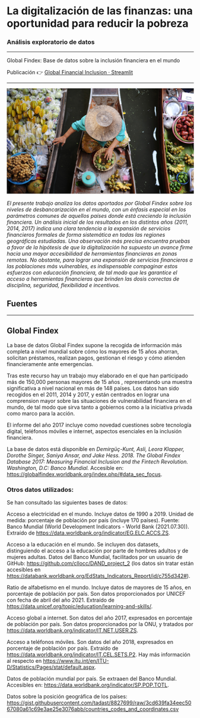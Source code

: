 # La digitalización de las finanzas: una oportunidad para reducir la pobreza

### Análisis exploratorio de datos
----------------------------------------------------------------------------------------------

Global Findex: Base de datos sobre la inclusión financiera en el mundo

Publicación 👉 [Global Financial Inclusion · Streamlit](https://share.streamlit.io/gonzalovf1996/global_financial_inclusion/main/main.py)

----------------------------------------------------------------------------------------------

![imagen portada](imagen/boat-market-marquee-1600x900.jpg)

_El presente trabajo analiza los datos aportados por Global Findex sobre los niveles de desbancarización en el mundo, con un énfasis especial en los parámetros comunes de aquellos países donde está creciendo la inclusión financiera. Un análisis inicial de los resultados en los distintos años (2011, 2014, 2017) indica una clara tendencia a la expansión de servicios financieros formales de forma sistemática en todas las regiones geográficas estudiadas. Una observación más precisa encuentra pruebas a favor de la hipótesis de que la digitalización ha supuesto un avance firme hacia una mayor accesibilidad de herramientas financieras en zonas remotas. No obstante, para lograr una expansión de servicios financieros a las poblaciones más vulnerables, es indispensable compaginar estos esfuerzos con educación financiera, de tal modo que les garantice el acceso a herramientas financieras que brinden las dosis correctas de disciplina, seguridad, flexibilidad e incentivos._


## Fuentes
----------------------------------------------------------------------------------------------

## Global Findex

La base de datos Global Findex supone la recogida de información más completa a nivel mundial sobre cómo los mayores de 15 años ahorran, solicitan préstamos, realizan pagos, gestionan el riesgo y cómo atienden financieramente ante emergencias.

Tras este recurso hay un trabajo muy elaborado en el que han participado más de 150,000 personas mayores de 15 años , representando una muestra significativa a nivel nacional en más de 148 países. Los datos han sido recogidos en el 2011, 2014 y 2017, y están centrados en lograr una comprension mayor sobre las situaciones de vulnerabilidad financiera en el mundo, de tal modo que sirva tanto a gobiernos como a la iniciativa privada como marco para la acción.

El informe del año 2017 incluye como novedad cuestiones sobre tecnología digital, teléfonos móviles e internet, aspectos esenciales en la inclusión financiera.

La base de datos está disponible en _Demirgüç-Kunt, Asli, Leora Klapper, Dorothe Singer, Saniya Ansar, and Jake Hess. 2018. The Global Findex Database 2017: Measuring Financial Inclusion and the Fintech Revolution. Washington, D.C: Banco Mundial._ Accesible en: https://globalfindex.worldbank.org/index.php/#data_sec_focus.


### Otros datos utilizados:

Se han consultado las siguientes bases de datos:

Acceso a electricidad en el mundo. Incluye datos de 1990 a 2019. Unidad de medida: porcentaje de población por país (incluye 170 países). Fuente: Banco Mundial (World Development Indicators - World Bank (2021.07.30)). Extraído de https://data.worldbank.org/indicator/EG.ELC.ACCS.ZS.

Acceso a la educación en el mundo. Se incluyen dos datasets, distinguiendo el acceso a la educación por parte de hombres adultos y de mujeres adultas. Datos del Banco Mundial, facilitados por un usuario de GitHub: https://github.com/cllocc/DAND_project_2 (los datos sin tratar están accesibles en https://databank.worldbank.org/EdStats_Indicators_Report/id/c755d342#).

Ratio de alfabetismo en el mundo. Incluye datos de mayores de 15 años, en porcentaje de población por país. Son datos proporcionados por UNICEF con fecha de abril del año 2021. Extraído de https://data.unicef.org/topic/education/learning-and-skills/.

Acceso global a internet. Son datos del año 2017, expresados en porcentaje de población por país. Son datos proporcionados por la ONU, y tratados por https://data.worldbank.org/indicator/IT.NET.USER.ZS.

Acceso a teléfonos móviles. Son datos del año 2018, expresados en porcentaje de población por país. Extraído de https://data.worldbank.org/indicator/IT.CEL.SETS.P2. Hay más información al respecto en https://www.itu.int/en/ITU-D/Statistics/Pages/stat/default.aspx.

Datos de población mundial por país. Se extraaen del Banco Mundial. Accesibles en: https://data.worldbank.org/indicator/SP.POP.TOTL.

Datos sobre la posición geográfica de los países: https://gist.githubusercontent.com/tadast/8827699/raw/3cd639fa34eec5067080a61c69e3ae25e3076abb/countries_codes_and_coordinates.csv
